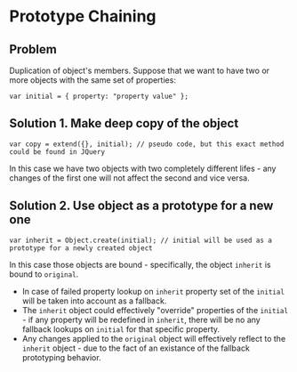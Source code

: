 # Prototype Chaining

## Problem

Duplication of object's members. Suppose that we want to have two or more objects with the same set of properties:

```
var initial = { property: "property value" };
```

## Solution 1. Make deep copy of the object

```
var copy = extend({}, initial); // pseudo code, but this exact method could be found in JQuery
```

In this case we have two objects with two completely different lifes - any changes of the first one will not affect the second and vice versa.

## Solution 2. Use object as a prototype for a new one

```
var inherit = Object.create(initial); // initial will be used as a prototype for a newly created object
```

In this case those objects are bound - specifically, the object `inherit` is bound to `original`.

* In case of failed property lookup on `inherit` property set of the `initial` will be taken into account as a fallback.
* The `inherit` object could effectively "override" properties of the `initial` - if any property will be redefined in `inherit`, there will be no any fallback lookups on `initial` for that specific property.
* Any changes applied to the `original` object will effectively reflect to the `inherit` object - due to the fact of an existance of the fallback prototyping behavior.
